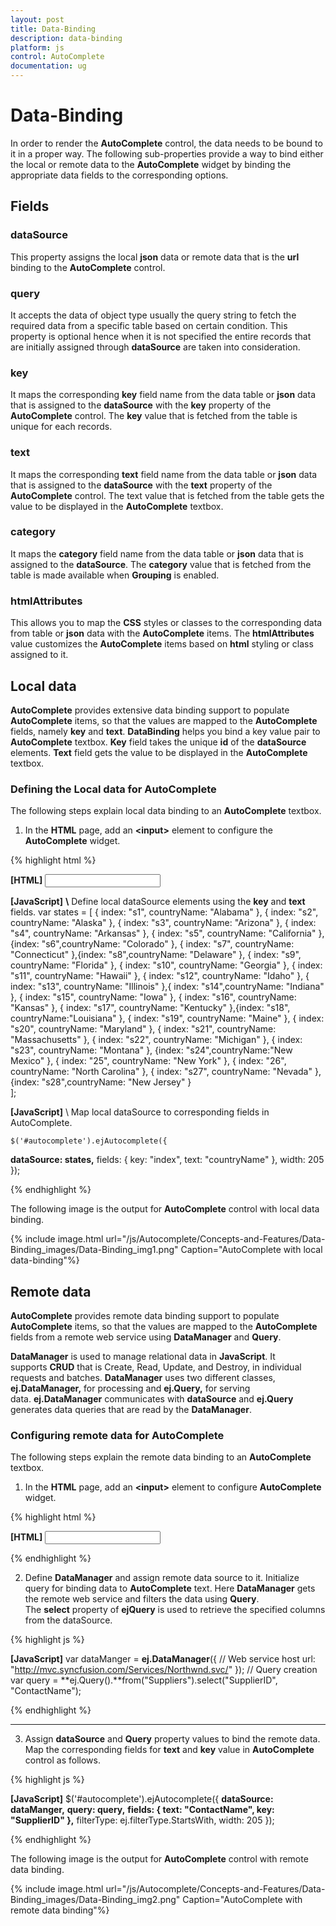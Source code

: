 ```yaml
---
layout: post
title: Data-Binding
description: data-binding
platform: js
control: AutoComplete
documentation: ug
---
```


# Data-Binding

In order to render the **AutoComplete** control, the data needs to be bound to it in a proper way. The following sub-properties provide a way to bind either the local or remote data to the **AutoComplete** widget by binding the appropriate data fields to the corresponding options.

## Fields

### dataSource 

This property assigns the local **json** data or remote data that is the **url** binding to the **AutoComplete** control.

### query 

It accepts the data of object type usually the query string to fetch the required data from a specific table based on certain condition. This property is optional hence when it is not specified the entire records that are initially assigned through **dataSource** are taken into consideration.

### key

It maps the corresponding **key** field name from the data table or **json** data that is assigned to the **dataSource** with the **key** property of the **AutoComplete** control. The **key** value that is fetched from the table is unique for each records.

### text

It maps the corresponding **text** field name from the data table or **json** data that is assigned to the **dataSource** with the **text** property of the **AutoComplete** control. The text value that is fetched from the table gets the value to be displayed in the **AutoComplete** textbox.

### category

It maps the **category** field name from the data table or **json** data that is assigned to the **dataSource**. The **category** value that is fetched from the table is made available when **Grouping** is enabled.

### htmlAttributes

This allows you to map the **CSS** styles or classes to the corresponding data from table or **json** data with the **AutoComplete** items. The **htmlAttributes** value customizes the **AutoComplete** items based on **html** styling or class assigned to it. 

## Local data

**AutoComplete** provides extensive data binding support to populate **AutoComplete** items, so that the values are mapped to the **AutoComplete** fields, namely **key** and **text**. **DataBinding** helps you bind a key value pair to **AutoComplete** textbox. **Key** field takes the unique **id** of the **dataSource** elements. **Text** field gets the value to be displayed in the **AutoComplete** textbox.

### Defining the Local data for AutoComplete

The following steps explain local data binding to an **AutoComplete** textbox.

1. In the **HTML** page, add an **&lt;input&gt;** element to configure the **AutoComplete** widget.

{% highlight html %}

**[HTML]**
         **<input type="text" id="autocomplete" />**

**[JavaScript]**
**\\** Define local dataSource elements using the **key** and **text** fields.
var states = [
 { index: "s1", countryName: "Alabama" }, { index: "s2", countryName: "Alaska" },
 { index: "s3", countryName: "Arizona" }, { index: "s4", countryName: "Arkansas" },
 { index: "s5", countryName: "California" },{index: "s6",countryName: "Colorado" },
 { index: "s7", countryName: "Connecticut" },{index: "s8",countryName: "Delaware" },
 { index: "s9", countryName: "Florida" }, { index: "s10", countryName: "Georgia" },
 { index: "s11", countryName: "Hawaii" }, { index: "s12", countryName: "Idaho" },
 { index: "s13", countryName: "Illinois" },{ index: "s14",countryName: "Indiana" },
 { index: "s15", countryName: "Iowa" }, { index: "s16", countryName: "Kansas" },
 { index: "s17", countryName: "Kentucky" },{index: "s18", countryName:"Louisiana" },
 { index: "s19", countryName: "Maine" }, { index: "s20", countryName: "Maryland" },
 { index: "s21", countryName: "Massachusetts" }, { index: "s22", countryName: "Michigan" },
 { index: "s23", countryName: "Montana" }, {index: "s24",countryName:"New Mexico" },
 { index: "25", countryName: "New York" }, { index: "26", countryName: "North Carolina" },
 { index: "s27", countryName: "Nevada" }, {index: "s28",countryName: "New Jersey" }                 
];

**[JavaScript]**
\\ Map local dataSource to corresponding fields in AutoComplete.

    $('#autocomplete').ejAutocomplete({
**dataSource: states,**
                fields: { key: "index", text: "countryName" },
                width: 205
            });


{% endhighlight %}





The following image is the output for **AutoComplete** control with local data binding.

{% include image.html url="/js/Autocomplete/Concepts-and-Features/Data-Binding_images/Data-Binding_img1.png" Caption="AutoComplete with local data-binding"%}

## Remote data

**AutoComplete** provides remote data binding support to populate **AutoComplete** items, so that the values are mapped to the **AutoComplete** fields from a remote web service using **DataManager** and **Query**. 

**DataManager** is used to manage relational data in **JavaScript**. It supports **CRUD** that is Create, Read, Update, and Destroy, in individual requests and batches. **DataManager** uses two different classes, **ej.DataManager,** for processing and **ej.Query,** for serving data. **ej.DataManager** communicates with **dataSource** and **ej.Query** generates data queries that are read by the **DataManager**.

### Configuring remote data for AutoComplete

The following steps explain the remote data binding to an **AutoComplete** textbox.

1. In the **HTML** page, add an **&lt;input&gt;** element to configure **AutoComplete** widget.

{% highlight html %}

**[HTML]**
         <input type="text" id="autocomplete" />


{% endhighlight %}



2. Define **DataManager** and assign remote data source to it. Initialize query for binding data to **AutoComplete** text. Here **DataManager** gets the remote web service and filters the data using **Query**. The **select** property of **ejQuery** is used to retrieve the specified columns from the dataSource.

{% highlight js %}

**[JavaScript]**
var dataManger = **ej.DataManager**({
            // Web service host
                url: "http://mvc.syncfusion.com/Services/Northwnd.svc/"
            });
            // Query creation
var query = **ej.Query().**from("Suppliers").select("SupplierID", "ContactName");



{% endhighlight %}

****

3. Assign **dataSource** and **Query** property values to bind the remote data. Map the corresponding fields for **text** and **key** value in **AutoComplete** control as follows.

{% highlight js %}

**[JavaScript]**
    $('#autocomplete').ejAutocomplete({
**dataSource: dataManger,**
                **query: query,**
                **fields: { text: "ContactName", key: "SupplierID" },**
                filterType: ej.filterType.StartsWith,
                width: 205
            });



{% endhighlight %}



The following image is the output for **AutoComplete** control with remote data binding.

{% include image.html url="/js/Autocomplete/Concepts-and-Features/Data-Binding_images/Data-Binding_img2.png" Caption="AutoComplete with remote data binding"%}

